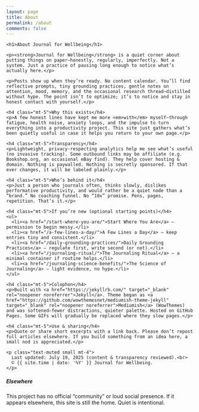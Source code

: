 ```yaml
---
layout: page
title: About
permalink: /about
comments: false
---
```


<div class="row justify-content-between">
  <div class="col-md-8 pr-5">

    <h1>About Journal for Wellbeing</h1>

    <p><strong>Journal for Wellbeing</strong> is a quiet corner about putting things on paper—honestly, regularly, imperfectly. Not a system. Just a practice of pausing long enough to notice what’s actually here.</p>

    <p>Posts show up when they’re ready. No content calendar. You’ll find reflective prompts, tiny grounding practices, gentle notes on attention, mood, memory, and the occasional research thread—distilled without hype. The point isn’t to optimize; it’s to notice and stay in honest contact with yourself.</p>

    <h4 class="mt-5">Why this exists</h4>
    <p>A few honest lines have kept me more <em>with</em> myself—through fatigue, health noise, anxiety loops, and the impulse to turn everything into a productivity project. This site just gathers what’s been quietly useful in case it helps you return to your own page.</p>

    <h4 class="mt-5">Transparency</h4>
    <p>Lightweight, privacy-respecting analytics help me see what’s useful (no invasive tracking). Some outbound links may be affiliate (e.g. Bookshop.org, an occasional eBay find). They help cover hosting & domain. Nothing is paywalled. Nothing is secretly sponsored. If that ever changes, it will be labeled plainly.</p>

    <h4 class="mt-5">Who’s behind it</h4>
    <p>Just a person who journals often, thinks slowly, dislikes performative productivity, and would rather be a quiet node than a “brand.” No coaching funnel. No “10x” promise. Pens, pages, repetition. That’s it.</p>

    <h4 class="mt-5">If you’re new (optional starting points)</h4>
    <ul>
      <li><a href="/start-where-you-are/">Start Where You Are</a> – permission to begin messy.</li>
      <li><a href="/a-few-lines-a-day/">A Few Lines a Day</a> – keep entries tiny and consistent.</li>
      <li><a href="/daily-grounding-practices/">Daily Grounding Practices</a> – regulate first, write second (or not).</li>
      <li><a href="/journaling-ritual/">The Journaling Ritual</a> – a minimal container if routine helps.</li>
      <li><a href="/journaling-science-benefits/">The Science of Journaling</a> – light evidence, no hype.</li>
    </ul>

    <h4 class="mt-5">Colophon</h4>
    <p>Built with <a href="https://jekyllrb.com/" target="_blank" rel="noopener noreferrer">Jekyll</a>. Theme began as <a href="https://github.com/wowthemesnet/mediumish-theme-jekyll" target="_blank" rel="noopener noreferrer">Mediumish</a> (WowThemes) and was softened—fewer distractions, quieter palette. Hosted on GitHub Pages. Some GIFs will gradually be replaced where they slow pages.</p>

    <h4 class="mt-5">Use & sharing</h4>
    <p>Quote or share short excerpts with a link back. Please don’t repost full articles elsewhere. If you build something from an idea here, a small nod is appreciated.</p>

    <p class="text-muted small mt-4">
      Last updated: July 19, 2025 (content & transparency reviewed).<br>
      © {{ site.time | date: '%Y' }} Journal for Wellbeing.
    </p>

  </div>

  <div class="col-md-4">
    <div class="sticky-top sticky-top-80">
      <h5>Elsewhere</h5>
      <p>This project has no official “community” or loud social presence. If it appears elsewhere, this site is still the home. Quiet is intentional.</p>
    </div>
  </div>
</div>
